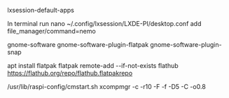lxsession-default-apps

In terminal run nano ~/.config/lxsession/LXDE-PI/desktop.conf
add file_manager/command=nemo

gnome-software
gnome-software-plugin-flatpak
gnome-software-plugin-snap


apt install flatpak
flatpak remote-add --if-not-exists flathub https://flathub.org/repo/flathub.flatpakrepo


/usr/lib/raspi-config/cmstart.sh
xcompmgr -c -r10 -F -f -D5 -C -o0.8
